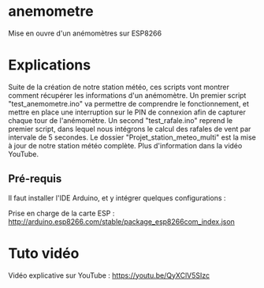 # anemometre
Mise en ouvre d'un anémomètres sur ESP8266

# Explications
Suite de la création de notre station météo, ces scripts vont montrer comment récupérer les informations d'un anémomètre. Un premier script "test_anemometre.ino" va permettre de comprendre le fonctionnement, et mettre en place une interruption sur le PIN de connexion afin de capturer chaque tour de l'anémomètre. Un second "test_rafale.ino" reprend le premier script, dans lequel nous intégrons le calcul des rafales de vent par intervale de 5 secondes. Le dossier "Projet_station_meteo_multi" est la mise à jour de notre station météo complète.
Plus d'information dans la vidéo YouTube.

## Pré-requis
Il faut installer l'IDE Arduino, et y intégrer quelques configurations :

Prise en charge de la carte ESP : http://arduino.esp8266.com/stable/package_esp8266com_index.json
  
  
# Tuto vidéo
Vidéo explicative sur YouTube : https://youtu.be/QyXClV5SIzc
